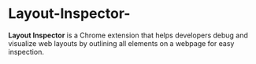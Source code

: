 # Layout-Inspector-
**Layout Inspector** is a Chrome extension that helps developers debug and visualize web layouts by outlining all elements on a webpage for easy inspection.
